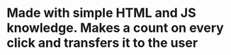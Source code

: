 <h1>Made with simple HTML and JS knowledge. Makes a count on every click and transfers it to the user</h1>
